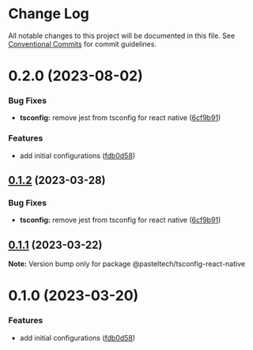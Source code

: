 # Change Log

All notable changes to this project will be documented in this file.
See [Conventional Commits](https://conventionalcommits.org) for commit guidelines.

# 0.2.0 (2023-08-02)


### Bug Fixes

* **tsconfig:** remove jest from tsconfig for react native ([6cf9b91](https://github.com/pasteltech/coding-standard-typescript/commit/6cf9b9145c22b12b4f14728a0ba1797bd1204c8b))


### Features

* add initial configurations ([fdb0d58](https://github.com/pasteltech/coding-standard-typescript/commit/fdb0d58d7a0bb85c80851aede7756b59a416f528))





## [0.1.2](https://github.com/pasteltech/coding-standard-typescript/compare/@pasteltech/tsconfig-react-native@0.1.1...@pasteltech/tsconfig-react-native@0.1.2) (2023-03-28)


### Bug Fixes

* **tsconfig:** remove jest from tsconfig for react native ([6cf9b91](https://github.com/pasteltech/coding-standard-typescript/commit/6cf9b9145c22b12b4f14728a0ba1797bd1204c8b))





## [0.1.1](https://github.com/pasteltech/coding-standard-typescript/compare/@pasteltech/tsconfig-react-native@0.1.0...@pasteltech/tsconfig-react-native@0.1.1) (2023-03-22)

**Note:** Version bump only for package @pasteltech/tsconfig-react-native





# 0.1.0 (2023-03-20)


### Features

* add initial configurations ([fdb0d58](https://github.com/pasteltech/coding-standard-typescript/commit/fdb0d58d7a0bb85c80851aede7756b59a416f528))
